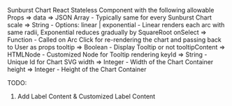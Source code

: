 Sunburst Chart React Stateless Component with the following allowable Props =>
data => JSON Array - Typically same for every Sunburst Chart
scale => String - Options: linear | exponential - Linear renders each arc with same radii, Exponential reduces gradually by SquareRoot
onSelect => Function - Called on Arc Click for re-rendering the chart and passing back to User as props
tooltip => Boolean - Display Tooltip or not
tooltipContent => HTMLNode - Customized Node for Tooltip rendering
keyId => String - Unique Id for Chart SVG
width => Integer - Width of the Chart Container
height => Integer - Height of the Chart Container


TODO:
1. Add Label Content & Customized Label Content
